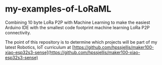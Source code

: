 # my-examples-of-LoRaML
Combining 10 byte LoRa P2P with Machine Learning to make the easiest Arduino IDE with the smallest code footprint machine learning LoRa P2P connectivity.


The point of this repository is to determine which projects will be part of my latest Robotics, IoT curriculum at [https://github.com/hpssjellis/maker100-xiao-esp32s3-sense](https://github.com/hpssjellis/maker100-xiao-esp32s3-sense)




